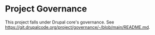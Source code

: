 # Project Governance

This project falls under Drupal core's governance. See https://git.drupalcode.org/project/governance/-/blob/main/README.md.

